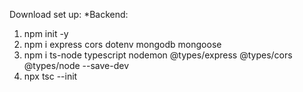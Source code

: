 Download set up:
*Backend:
1. npm init -y
2. npm i express cors dotenv mongodb mongoose
3. npm i ts-node typescript nodemon @types/express @types/cors @types/node --save-dev
4. npx tsc --init